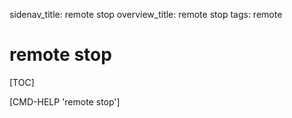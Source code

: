 sidenav_title: remote stop
overview_title: remote stop
tags: remote

# remote stop

[TOC]

[CMD-HELP 'remote stop']
